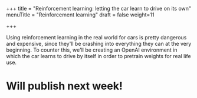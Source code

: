 +++
title = "Reinforcement learning: letting the car learn to drive on its own"
menuTitle = "Reinforcement learning"
draft = false
weight=11

+++

Using reinforcement learning in the real world for cars is pretty dangerous and expensive, since they'll be crashing into everything they can at the very beginning. To counter this, we'll be creating an OpenAI environment in which the car learns to drive by itself in order to pretrain weights for real life use.

# Will publish next week!

